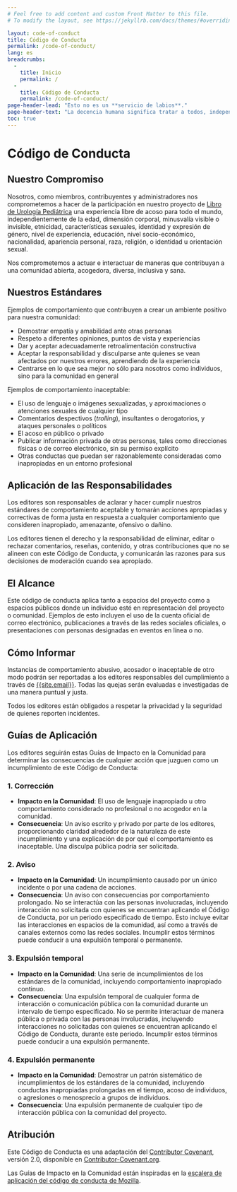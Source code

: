 ```yaml
---
# Feel free to add content and custom Front Matter to this file.
# To modify the layout, see https://jekyllrb.com/docs/themes/#overriding-theme-defaults

layout: code-of-conduct
title: Código de Conducta
permalink: /code-of-conduct/
lang: es
breadcrumbs:
  - 
    title: Inicio
    permalink: /
  - 
    title: Código de Conducta
    permalink: /code-of-conduct/
page-header-lead: "Esto no es un **servicio de labios**."
page-header-text: "La decencia humana significa tratar a todos, independientemente de sus antecedentes, con respeto. Los tiempos actuales exigen que no solo hablemos sobre cuestiones de igualdad, sino que garanticemos que nuestras acciones coincidan con esas palabras. Hemos codificado nuestros valores a continuación."
toc: true
---
```


# Código de Conducta

## Nuestro **Compromiso**
Nosotros, como miembros, contribuyentes y administradores nos comprometemos a hacer de la participación en nuestro proyecto de [Libro de Urología Pediátrica](/) una experiencia libre de acoso para todo el mundo, independientemente de la edad, dimensión corporal, minusvalía visible o invisible, etnicidad, características sexuales, identidad y expresión de género, nivel de experiencia, educación, nivel socio-económico, nacionalidad, apariencia personal, raza, religión, o identidad u orientación sexual.

Nos comprometemos a actuar e interactuar de maneras que contribuyan a una comunidad abierta, acogedora, diversa, inclusiva y sana.

## Nuestros **Estándares**
Ejemplos de comportamiento que contribuyen a crear un ambiente positivo para nuestra comunidad:

* Demostrar empatía y amabilidad ante otras personas
* Respeto a diferentes opiniones, puntos de vista y experiencias
* Dar y aceptar adecuadamente retroalimentación constructiva
* Aceptar la responsabilidad y disculparse ante quienes se vean afectados por nuestros errores, aprendiendo de la experiencia
* Centrarse en lo que sea mejor no sólo para nosotros como individuos, sino para la comunidad en general

Ejemplos de comportamiento inaceptable:

* El uso de lenguaje o imágenes sexualizadas, y aproximaciones o atenciones sexuales de cualquier tipo
* Comentarios despectivos (_trolling_), insultantes o derogatorios, y ataques personales o políticos
* El acoso en público o privado
* Publicar información privada de otras personas, tales como direcciones físicas o de correo electrónico, sin su permiso explícito
* Otras conductas que puedan ser razonablemente consideradas como inapropiadas en un entorno profesional

## Aplicación de las **Responsabilidades**
Los editores son responsables de aclarar y hacer cumplir nuestros estándares de comportamiento aceptable y tomarán acciones apropiadas y correctivas de forma justa en respuesta a cualquier comportamiento que consideren inapropiado, amenazante, ofensivo o dañino.

Los editores tienen el derecho y la responsabilidad de eliminar, editar o rechazar comentarios, reseñas, contenido, y otras contribuciones que no se alineen con este Código de Conducta, y comunicarán las razones para sus decisiones de moderación cuando sea apropiado.

## El **Alcance**
Este código de conducta aplica tanto a espacios del proyecto como a espacios públicos donde un individuo esté en representación del proyecto o comunidad. Ejemplos de esto incluyen el uso de la cuenta oficial de correo electrónico, publicaciones a través de las redes sociales oficiales, o presentaciones con personas designadas en eventos en línea o no.

## Cómo **Informar**
Instancias de comportamiento abusivo, acosador o inaceptable de otro modo podrán ser reportadas a los editores responsables del cumplimiento a través de [{{site.email}}](mailto:{{site.email}}). Todas las quejas serán evaluadas e investigadas de una manera puntual y justa.

Todos los editores están obligados a respetar la privacidad y la seguridad de quienes reporten incidentes.

## **Guías** de Aplicación
Los editores seguirán estas Guías de Impacto en la Comunidad para determinar las consecuencias de cualquier acción que juzguen como un incumplimiento de este Código de Conducta:

### 1. Corrección
* **Impacto en la Comunidad**: El uso de lenguaje inapropiado u otro comportamiento considerado no profesional o no acogedor en la comunidad.
* **Consecuencia**: Un aviso escrito y privado por parte de los editores, proporcionando claridad alrededor de la naturaleza de este incumplimiento y una explicación de por qué el comportamiento es inaceptable. Una disculpa pública podría ser solicitada.

### 2. Aviso
* **Impacto en la Comunidad**: Un incumplimiento causado por un único incidente o por una cadena de acciones.
* **Consecuencia**: Un aviso con consecuencias por comportamiento prolongado. No se interactúa con las personas involucradas, incluyendo interacción no solicitada con quienes se encuentran aplicando el Código de Conducta, por un periodo especificado de tiempo. Esto incluye evitar las interacciones en espacios de la comunidad, así como a través de canales externos como las redes sociales. Incumplir estos términos puede conducir a una expulsión temporal o permanente.

### 3. Expulsión temporal
* **Impacto en la Comunidad**: Una serie de incumplimientos de los estándares de la comunidad, incluyendo comportamiento inapropiado continuo.
* **Consecuencia**: Una expulsión temporal de cualquier forma de interacción o comunicación pública con la comunidad durante un intervalo de tiempo especificado. No se permite interactuar de manera pública o privada con las personas involucradas, incluyendo interacciones no solicitadas con quienes se encuentran aplicando el Código de Conducta, durante este periodo. Incumplir estos términos puede conducir a una expulsión permanente.

### 4. Expulsión permanente
* **Impacto en la Comunidad**: Demostrar un patrón sistemático de incumplimientos de los estándares de la comunidad, incluyendo conductas inapropiadas prolongadas en el tiempo, acoso de individuos, o agresiones o menosprecio a grupos de individuos.
* **Consecuencia**: Una expulsión permanente de cualquier tipo de interacción pública con la comunidad del proyecto.

## Atribución
Este Código de Conducta es una adaptación del [Contributor Covenant][homepage], versión 2.0, disponible en [Contributor-Covenant.org](https://www.contributor-covenant.org/version/2/0/code_of_conduct.html).

Las Guías de Impacto en la Comunidad están inspiradas en la [escalera de aplicación del código de conducta de Mozilla](https://github.com/mozilla/diversity).

[homepage]: https://www.contributor-covenant.org
